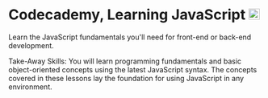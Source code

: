 # Codecademy, Learning JavaScript <img src="https://user-images.githubusercontent.com/86320001/151449016-de89922f-eeba-4ca9-a7c7-2e408108965f.png" title="JavaScript" alt="JavaScript" width="22" height="22">


Learn the JavaScript fundamentals you'll need for front-end or back-end development.

Take-Away Skills:
You will learn programming fundamentals and basic object-oriented concepts using the latest JavaScript syntax. The concepts covered in these lessons lay the foundation for using JavaScript in any environment.
